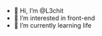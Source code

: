 - 👋 Hi, I’m @L3chit
- 👀 I’m interested in front-end
- 🌱 I’m currently learning life

<!--- 
- 💞️ I’m looking to collaborate on ...
- 📫 How to reach me ...
L3chit/L3chit is a ✨ special ✨ repository because its `README.md` (this file) appears on your GitHub profile.
You can click the Preview link to take a look at your changes.
--->

